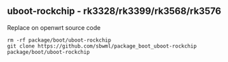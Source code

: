 ## uboot-rockchip - rk3328/rk3399/rk3568/rk3576

Replace on openwrt source code

```shell
rm -rf package/boot/uboot-rockchip
git clone https://github.com/sbwml/package_boot_uboot-rockchip package/boot/uboot-rockchip
```
